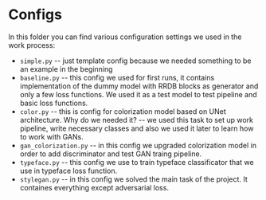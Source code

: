 # Configs

In this folder you can find various configuration settings we used in the work process:

- `simple.py` -- just template config because we needed something to be  an example in the beginning 
- `baseline.py` -- this config we used for first runs, it contains implementation of the dummy model with RRDB blocks as generator and only a few loss functions. We used it as a test model to test pipeline and basic loss functions.
- `color.py` -- this is config for colorization model based on UNet architecture. Why do we needed it? -- we used this task to set up work pipeline, write necessary classes and also we used it later to learn how to work with GANs.
- `gan_colorization.py` -- in this config we upgraded colorization model in order to add discriminator and test GAN traing pipeline.
- `typeface.py` -- this config we use to train typeface classificator that we use in typeface loss function.
- `stylegan.py` -- in this config we solved the main task of the project. It containes everything except adversarial loss.